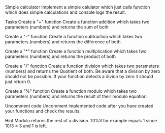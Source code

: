 Simple calculator
Implement a simple calulator which just calls function which does simple calculations and console logs the result.

Tasks
Create a "+" function
Create a function addition which takes two parameters (numbers) and returns the sum of both

Create a "-" function
Create a function subtraction which takes two parameters (numbers) and returns the difference of both

Create a "*" function
Create a function multiplication which takes two parameters (numbers) and returns the product of both

Create a "/" function
Create a function division which takes two parameters (numbers) and returns the Quotient of both. Be aware that a division by zero should not be possible. If your function detects a divion by zero it should just return 0.

Create a "%" function
Create a function modulo which takes two parameters (numbers) and returns the result of their modulo equation.

Uncomment code
Uncomment implemented code after you have created your functions and check the results.

Hint
Modulo returns the rest of a division. 10%3 for example equals 1 since 10/3 = 3 and 1 is left.
